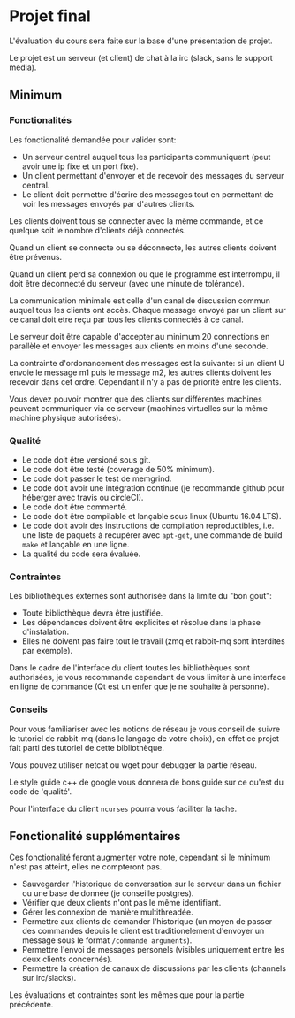 # Projet final

L'évaluation du cours sera faite sur la base d'une présentation de projet.

Le projet est un serveur (et client) de chat à la irc (slack, sans le support media).

## Minimum

### Fonctionalités

Les fonctionalité demandée pour valider sont:

- Un serveur central auquel tous les participants communiquent (peut avoir une ip fixe et un port
  fixe).
- Un client permettant d'envoyer et de recevoir des messages du serveur central.
- Le client doit permettre d'écrire des messages tout en permettant de voir les messages envoyés par
  d'autres clients.

Les clients doivent tous se connecter avec la même commande, et ce quelque soit le nombre
d'clients déjà connectés.

Quand un client se connecte ou se déconnecte, les autres clients doivent être prévenus.

Quand un client perd sa connexion ou que le programme est interrompu, il doit être déconnecté du
serveur (avec une minute de tolérance).

La communication minimale est celle d'un canal de discussion commun auquel tous les clients ont
accès. Chaque message envoyé par un client sur ce canal doit etre reçu par tous les
clients connectés à ce canal.

Le serveur doit être capable d'accepter au minimum 20 connections en parallèle et envoyer les
messages aux clients en moins d'une seconde.

La contrainte d'ordonancement des messages est la suivante: si un client U envoie le message m1
puis le message m2, les autres clients doivent les recevoir dans cet ordre. Cependant il n'y a
pas de priorité entre les clients.

Vous devez pouvoir montrer que des clients sur différentes machines peuvent communiquer via ce
serveur (machines virtuelles sur la même machine physique autorisées).

### Qualité

- Le code doit être versioné sous git.
- Le code doit être testé (coverage de 50% minimum).
- Le code doit passer le test de memgrind.
- Le code doit avoir une intégration continue (je recommande github pour héberger avec travis ou
  circleCI).
- Le code doit être commenté.
- Le code doit être compilable et lançable sous linux (Ubuntu 16.04 LTS).
- Le code doit avoir des instructions de compilation reproductibles, i.e. une liste de paquets à
  récupérer avec `apt-get`, une commande de build `make` et lançable en une ligne.
- La qualité du code sera évaluée.

### Contraintes

Les bibliothèques externes sont authorisée dans la limite du "bon gout":

- Toute bibliothèque devra être justifiée.
- Les dépendances doivent être explicites et résolue dans la phase d'instalation.
- Elles ne doivent pas faire tout le travail (zmq et rabbit-mq sont interdites par exemple).

Dans le cadre de l'interface du client toutes les bibliothèques sont authorisées, je vous recommande
cependant de vous limiter à une interface en ligne de commande (Qt est un enfer que je ne souhaite à
personne).

### Conseils

Pour vous familiariser avec les notions de réseau je vous conseil de suivre le tutoriel de rabbit-mq
(dans le langage de votre choix), en effet ce projet fait parti des tutoriel de cette bibliothèque.

Vous pouvez utiliser netcat ou wget pour debugger la partie réseau.

Le style guide c++ de google vous donnera de bons guide sur ce qu'est du code de 'qualité'.

Pour l'interface du client `ncurses` pourra vous faciliter la tache.

## Fonctionalité supplémentaires

Ces fonctionalité feront augmenter votre note, cependant si le minimum n'est pas atteint, elles ne
compteront pas.

- Sauvegarder l'historique de conversation sur le serveur dans un fichier ou une base de donnée (je
  conseille postgres).
- Vérifier que deux clients n'ont pas le même identifiant.
- Gérer les connexion de manière multithreadée.
- Permettre aux clients de demander l'historique (un moyen de passer des commandes depuis le
  client est traditionelement d'envoyer un message sous le format `/commande arguments`).
- Permettre l'envoi de messages personels (visibles uniquement entre les deux clients
  concernés).
- Permettre la création de canaux de discussions par les clients (channels sur irc/slacks).

Les évaluations et contraintes sont les mêmes que pour la partie précédente.
